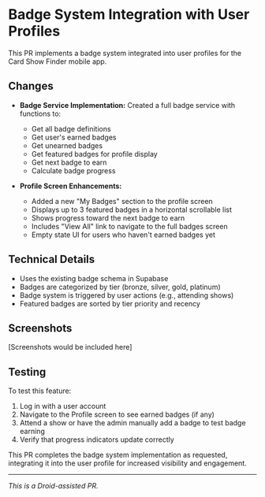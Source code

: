 # Badge System Integration with User Profiles

This PR implements a badge system integrated into user profiles for the Card Show Finder mobile app.

## Changes

- **Badge Service Implementation:** Created a full badge service with functions to:
  - Get all badge definitions
  - Get user's earned badges
  - Get unearned badges
  - Get featured badges for profile display
  - Get next badge to earn
  - Calculate badge progress

- **Profile Screen Enhancements:**
  - Added a new "My Badges" section to the profile screen
  - Displays up to 3 featured badges in a horizontal scrollable list
  - Shows progress toward the next badge to earn
  - Includes "View All" link to navigate to the full badges screen
  - Empty state UI for users who haven't earned badges yet

## Technical Details

- Uses the existing badge schema in Supabase
- Badges are categorized by tier (bronze, silver, gold, platinum)
- Badge system is triggered by user actions (e.g., attending shows)
- Featured badges are sorted by tier priority and recency

## Screenshots

[Screenshots would be included here]

## Testing

To test this feature:
1. Log in with a user account
2. Navigate to the Profile screen to see earned badges (if any)
3. Attend a show or have the admin manually add a badge to test badge earning
4. Verify that progress indicators update correctly

This PR completes the badge system implementation as requested, integrating it into the user profile for increased visibility and engagement.

---
*This is a Droid-assisted PR.*
